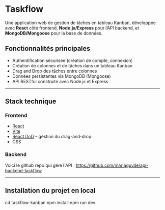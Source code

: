 
# Taskflow

Une application web de gestion de tâches en tableau Kanban, développée avec **React** côté frontend, **Node.js/Express** pour l’API backend, et **MongoDB/Mongoose** pour la base de données.

##  Fonctionnalités principales

-  Authentification sécurisée (création de compte, connexion)
-  Création de colonnes et de tâches dans un tableau Kanban
-  Drag and Drop des tâches entre colonnes
-  Données persistantes via MongoDB (Mongoose)
-  API RESTful construite avec Node.js et Express

---

##  Stack technique

### Frontend

- [React](https://reactjs.org/)
- [Vite](https://vitejs.dev/)
- [React DnD](https://react-dnd.github.io/react-dnd/about) – gestion du drag-and-drop
- CSS

### Backend
Voici le github repo qui gére l'API : https://github.com/mariaguyde/api-backend-taskflow

---

## Installation du projet en local
cd taskflow-kanban
npm install
npm run dev


